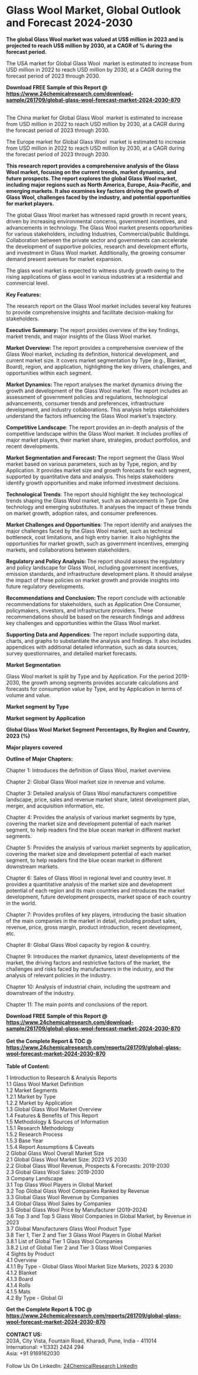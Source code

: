 <h1>Glass Wool Market, Global Outlook and Forecast 2024-2030</h1><p><strong>The global Glass Wool market was valued at US$ million in 2023 and is projected to reach US$ million by 2030, at a CAGR of % during the forecast period.</strong></p><p>
</p><p>The USA market for Global Glass Wool  market is estimated to increase from USD million in 2022 to reach USD million by 2030, at a CAGR during the forecast period of 2023 through 2030.</p><div><b>Download FREE Sample of this Report @ 
            <a href="https://www.24chemicalresearch.com/download-sample/261709/global-glass-wool-forecast-market-2024-2030-870">
            https://www.24chemicalresearch.com/download-sample/261709/global-glass-wool-forecast-market-2024-2030-870</a></b></div><br><p>
</p><p>The China market for Global Glass Wool  market is estimated to increase from USD million in 2022 to reach USD million by 2030, at a CAGR during the forecast period of 2023 through 2030.</p><p>
</p><p>The Europe market for Global Glass Wool  market is estimated to increase from USD million in 2022 to reach USD million by 2030, at a CAGR during the forecast period of 2023 through 2030.</p><p>
</p><p><strong>This research report provides a comprehensive analysis of the Glass Wool market, focusing on the current trends, market dynamics, and future prospects. The report explores the global Glass Wool market, including major regions such as North America, Europe, Asia-Pacific, and emerging markets. It also examines key factors driving the growth of Glass Wool, challenges faced by the industry, and potential opportunities for market players.</strong></p><p>
The global Glass Wool market has witnessed rapid growth in recent years, driven by increasing environmental concerns, government incentives, and advancements in technology. The Glass Wool market presents opportunities for various stakeholders, including Industries, Commercial/public Buildings. Collaboration between the private sector and governments can accelerate the development of supportive policies, research and development efforts, and investment in Glass Wool market. Additionally, the growing consumer demand present avenues for market expansion.</p><p>
The glass wool market is expected to witness sturdy growth owing to the rising applications of glass wool in various industries at a residential and commercial level.</p><p>
<strong>Key Features:</strong></p><p>
The research report on the Glass Wool market includes several key features to provide comprehensive insights and facilitate decision-making for stakeholders.</p><p>
<strong>Executive Summary: </strong>The report provides overview of the key findings, market trends, and major insights of the Glass Wool market.</p><p>
<strong>Market Overview: </strong>The report provides a comprehensive overview of the Glass Wool market, including its definition, historical development, and current market size. It covers market segmentation by Type (e.g., Blanket, Board), region, and application, highlighting the key drivers, challenges, and opportunities within each segment.</p><p>
<strong>Market Dynamics: </strong>The report analyses the market dynamics driving the growth and development of the Glass Wool market. The report includes an assessment of government policies and regulations, technological advancements, consumer trends and preferences, infrastructure development, and industry collaborations. This analysis helps stakeholders understand the factors influencing the Glass Wool market's trajectory.</p><p>
<strong>Competitive Landscape</strong>: The report provides an in-depth analysis of the competitive landscape within the Glass Wool market. It includes profiles of major market players, their market share, strategies, product portfolios, and recent developments.</p><p>
<strong>Market Segmentation and Forecast: T</strong>he report segment the Glass Wool market based on various parameters, such as by Type, region, and by Application. It provides market size and growth forecasts for each segment, supported by quantitative data and analysis. This helps stakeholders identify growth opportunities and make informed investment decisions.</p><p>
<strong>Technological Trends</strong>: The report should highlight the key technological trends shaping the Glass Wool market, such as advancements in Type One technology and emerging substitutes. It analyses the impact of these trends on market growth, adoption rates, and consumer preferences.</p><p>
<strong>Market Challenges and Opportunities</strong>: The report identify and analyses the major challenges faced by the Glass Wool market, such as technical bottleneck, cost limitations, and high entry barrier. It also highlights the opportunities for market growth, such as government incentives, emerging markets, and collaborations between stakeholders.</p><p>
<strong>Regulatory and Policy Analysis: </strong>The report should assess the regulatory and policy landscape for Glass Wool, including government incentives, emission standards, and infrastructure development plans. It should analyse the impact of these policies on market growth and provide insights into future regulatory developments.</p><p>
<strong>Recommendations and Conclusion: T</strong>he report conclude with actionable recommendations for stakeholders, such as Application One Consumer, policymakers, investors, and infrastructure providers. These recommendations should be based on the research findings and address key challenges and opportunities within the Glass Wool market.</p><p>
<strong>Supporting Data and Appendices</strong>: The report include supporting data, charts, and graphs to substantiate the analysis and findings. It also includes appendices with additional detailed information, such as data sources, survey questionnaires, and detailed market forecasts.</p><p>
<strong>Market Segmentation</strong></p><p>
Glass Wool market is split by Type and by Application. For the period 2019-2030, the growth among segments provides accurate calculations and forecasts for consumption value by Type, and by Application in terms of volume and value.</p><p>
<strong>Market segment by Type</strong></p><p>
</p><p>
</p><p><strong>Market segment by Application</strong></p><p>
</p><p>
</p><p><strong>Global Glass Wool Market Segment Percentages, By Region and Country, 2023 (%)</strong></p><p>
</p><p>
</p><p><strong>Major players covered</strong></p><p>
</p><p>
</p><p><strong>Outline of Major Chapters:</strong></p><p>
Chapter 1: Introduces the definition of Glass Wool, market overview.</p><p>
Chapter 2: Global Glass Wool market size in revenue and volume.</p><p>
Chapter 3: Detailed analysis of Glass Wool manufacturers competitive landscape, price, sales and revenue market share, latest development plan, merger, and acquisition information, etc.</p><p>
Chapter 4: Provides the analysis of various market segments by type, covering the market size and development potential of each market segment, to help readers find the blue ocean market in different market segments.</p><p>
Chapter 5: Provides the analysis of various market segments by application, covering the market size and development potential of each market segment, to help readers find the blue ocean market in different downstream markets.</p><p>
Chapter 6: Sales of Glass Wool in regional level and country level. It provides a quantitative analysis of the market size and development potential of each region and its main countries and introduces the market development, future development prospects, market space of each country in the world.</p><p>
Chapter 7: Provides profiles of key players, introducing the basic situation of the main companies in the market in detail, including product sales, revenue, price, gross margin, product introduction, recent development, etc.</p><p>
Chapter 8: Global Glass Wool capacity by region &amp; country.</p><p>
Chapter 9: Introduces the market dynamics, latest developments of the market, the driving factors and restrictive factors of the market, the challenges and risks faced by manufacturers in the industry, and the analysis of relevant policies in the industry.</p><p>
Chapter 10: Analysis of industrial chain, including the upstream and downstream of the industry.</p><p>
Chapter 11: The main points and conclusions of the report.</p><div><b>Download FREE Sample of this Report @ 
            <a href="https://www.24chemicalresearch.com/download-sample/261709/global-glass-wool-forecast-market-2024-2030-870">
            https://www.24chemicalresearch.com/download-sample/261709/global-glass-wool-forecast-market-2024-2030-870</a></b></div><br><div><b>Get the Complete Report & TOC @ 
            <a href="https://www.24chemicalresearch.com/reports/261709/global-glass-wool-forecast-market-2024-2030-870">
            https://www.24chemicalresearch.com/reports/261709/global-glass-wool-forecast-market-2024-2030-870</a></b></div><br>
            <b>Table of Content:</b><p>1 Introduction to Research & Analysis Reports<br />
    1.1 Glass Wool Market Definition<br />
    1.2 Market Segments<br />
        1.2.1 Market by Type<br />
        1.2.2 Market by Application<br />
    1.3 Global Glass Wool Market Overview<br />
    1.4 Features & Benefits of This Report<br />
    1.5 Methodology & Sources of Information<br />
        1.5.1 Research Methodology<br />
        1.5.2 Research Process<br />
        1.5.3 Base Year<br />
        1.5.4 Report Assumptions & Caveats<br />
2 Global Glass Wool Overall Market Size<br />
    2.1 Global Glass Wool Market Size: 2023 VS 2030<br />
    2.2 Global Glass Wool Revenue, Prospects & Forecasts: 2019-2030<br />
    2.3 Global Glass Wool Sales: 2019-2030<br />
3 Company Landscape<br />
    3.1 Top Glass Wool Players in Global Market<br />
    3.2 Top Global Glass Wool Companies Ranked by Revenue<br />
    3.3 Global Glass Wool Revenue by Companies<br />
    3.4 Global Glass Wool Sales by Companies<br />
    3.5 Global Glass Wool Price by Manufacturer (2019-2024)<br />
    3.6 Top 3 and Top 5 Glass Wool Companies in Global Market, by Revenue in 2023<br />
    3.7 Global Manufacturers Glass Wool Product Type<br />
    3.8 Tier 1, Tier 2 and Tier 3 Glass Wool Players in Global Market<br />
        3.8.1 List of Global Tier 1 Glass Wool Companies<br />
        3.8.2 List of Global Tier 2 and Tier 3 Glass Wool Companies<br />
4 Sights by Product<br />
    4.1 Overview<br />
        4.1.1 By Type - Global Glass Wool Market Size Markets, 2023 & 2030<br />
        4.1.2 Blanket<br />
        4.1.3 Board<br />
        4.1.4 Rolls<br />
        4.1.5 Mats<br />
    4.2 By Type - Global Gl</p><div><b>Get the Complete Report & TOC @ 
            <a href="https://www.24chemicalresearch.com/reports/261709/global-glass-wool-forecast-market-2024-2030-870">
            https://www.24chemicalresearch.com/reports/261709/global-glass-wool-forecast-market-2024-2030-870</a></b></div><br><b>CONTACT US:</b><br>
            203A, City Vista, Fountain Road, Kharadi, Pune, India - 411014<br>
            International: +1(332) 2424 294<br>
            Asia: +91 9169162030 <br><br>
            Follow Us On LinkedIn: <a href="https://www.linkedin.com/company/24chemicalresearch/">24ChemicalResearch LinkedIn</a>